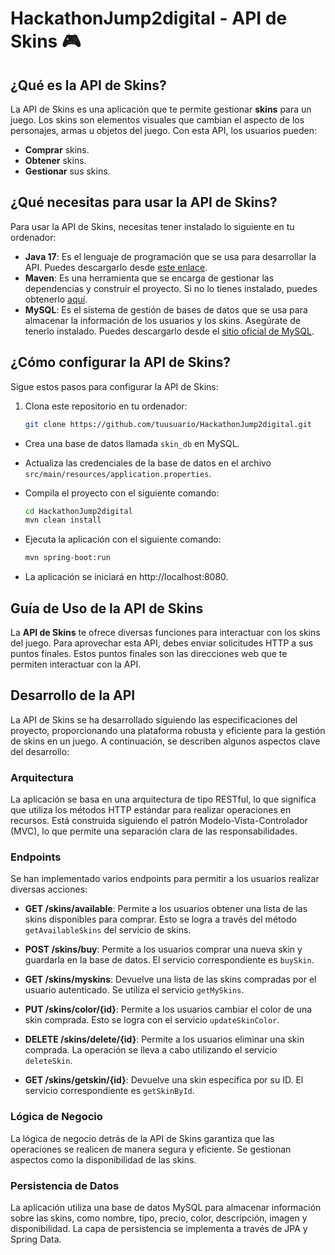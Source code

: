 # HackathonJump2digital - API de Skins 🎮

## ¿Qué es la API de Skins?

La API de Skins es una aplicación que te permite gestionar **skins** para un juego. Los skins son elementos visuales que cambian el aspecto de los personajes, armas u objetos del juego. Con esta API, los usuarios pueden:

- **Comprar** skins.
- **Obtener** skins.
- **Gestionar** sus skins.

## ¿Qué necesitas para usar la API de Skins?

Para usar la API de Skins, necesitas tener instalado lo siguiente en tu ordenador:

- **Java 17**: Es el lenguaje de programación que se usa para desarrollar la API. Puedes descargarlo desde  [este enlace](https://www.oracle.com/java/technologies/javase-downloads.html).
- **Maven**: Es una herramienta que se encarga de gestionar las dependencias y construir el proyecto. Si no lo tienes instalado, puedes obtenerlo [aquí](https://maven.apache.org/).
- **MySQL**: Es el sistema de gestión de bases de datos que se usa para almacenar la información de los usuarios y los skins. Asegúrate de tenerlo instalado. Puedes descargarlo desde el [sitio oficial de MySQL](https://dev.mysql.com/downloads/mysql/).

## ¿Cómo configurar la API de Skins?

Sigue estos pasos para configurar la API de Skins:

1. Clona este repositorio en tu ordenador:

   ```bash
   git clone https://github.com/tuusuario/HackathonJump2digital.git

- Crea una base de datos llamada `skin_db` en MySQL.
- Actualiza las credenciales de la base de datos en el archivo `src/main/resources/application.properties`.
- Compila el proyecto con el siguiente comando:

  ```bash
  cd HackathonJump2digital
  mvn clean install

- Ejecuta la aplicación con el siguiente comando:

  ```bash
  mvn spring-boot:run

- La aplicación se iniciará en http://localhost:8080.

## Guía de Uso de la API de Skins

La **API de Skins** te ofrece diversas funciones para interactuar con los skins del juego. Para aprovechar esta API, debes enviar solicitudes HTTP a sus puntos finales. Estos puntos finales son las direcciones web que te permiten interactuar con la API.

## Desarrollo de la API

La API de Skins se ha desarrollado siguiendo las especificaciones del proyecto, proporcionando una plataforma robusta y eficiente para la gestión de skins en un juego. A continuación, se describen algunos aspectos clave del desarrollo:

### Arquitectura

La aplicación se basa en una arquitectura de tipo RESTful, lo que significa que utiliza los métodos HTTP estándar para realizar operaciones en recursos. Está construida siguiendo el patrón Modelo-Vista-Controlador (MVC), lo que permite una separación clara de las responsabilidades.

### Endpoints

Se han implementado varios endpoints para permitir a los usuarios realizar diversas acciones:

- **GET /skins/available**: Permite a los usuarios obtener una lista de las skins disponibles para comprar. Esto se logra a través del método `getAvailableSkins` del servicio de skins.

- **POST /skins/buy**: Permite a los usuarios comprar una nueva skin y guardarla en la base de datos. El servicio correspondiente es `buySkin`.

- **GET /skins/myskins**: Devuelve una lista de las skins compradas por el usuario autenticado. Se utiliza el servicio `getMySkins`.

- **PUT /skins/color/{id}**: Permite a los usuarios cambiar el color de una skin comprada. Esto se logra con el servicio `updateSkinColor`.

- **DELETE /skins/delete/{id}**: Permite a los usuarios eliminar una skin comprada. La operación se lleva a cabo utilizando el servicio `deleteSkin`.

- **GET /skins/getskin/{id}**: Devuelve una skin específica por su ID. El servicio correspondiente es `getSkinById`.

### Lógica de Negocio

La lógica de negocio detrás de la API de Skins garantiza que las operaciones se realicen de manera segura y eficiente. Se gestionan aspectos como la disponibilidad de las skins.

### Persistencia de Datos

La aplicación utiliza una base de datos MySQL para almacenar información sobre las skins, como nombre, tipo, precio, color, descripción, imagen y disponibilidad. La capa de persistencia se implementa a través de JPA y Spring Data.
